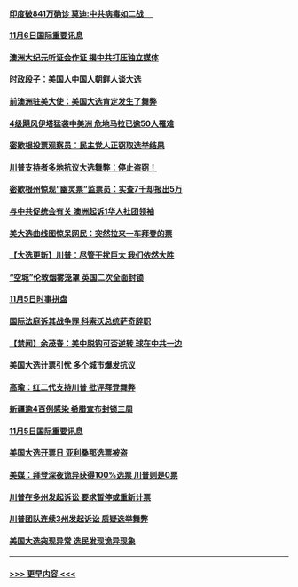 #### [印度破841万确诊 莫迪:中共病毒如二战  　](../pages/prog202/a102980750.md?t=11070151) 
#### [11月6日国际重要讯息](../pages/prog202/a102980583.md?t=11070151) 
#### [澳洲大纪元听证会作证 揭中共打压独立媒体](../pages/prog202/a102980509.md?t=11070151) 
#### [时政段子：美国人中国人朝鲜人谈大选](../pages/prog202/a102980510.md?t=11070151) 
#### [前澳洲驻美大使：美国大选肯定发生了舞弊](../pages/prog202/a102980492.md?t=11070151) 
#### [4级飓风伊塔猛袭中美洲 危地马拉已逾50人罹难](../pages/prog202/a102980382.md?t=11070151) 
#### [密歇根投票观察员：民主党人正窃取选举结果](../pages/prog202/a102980312.md?t=11070151) 
#### [川普支持者多地抗议大选舞弊：停止盗窃！](../pages/prog202/a102980292.md?t=11070151) 
#### [密歇根州惊现“幽灵票”监票员：实查7千却报出5万](../pages/prog202/a102980278.md?t=11070151) 
#### [与中共促统会有关 澳洲起诉1华人社团领袖](../pages/prog202/a102979677.md?t=11070151) 
#### [美大选曲线图惊呆网民：突然拉来一车拜登的票](../pages/prog202/a102980229.md?t=11070151) 
#### [【大选更新】川普：尽管干扰巨大 我们依然大胜](../pages/prog202/a102977799.md?t=11070151) 
#### [“空城”伦敦烟雾笼罩 英国二次全面封锁](../pages/prog202/a102980064.md?t=11070151) 
#### [11月5日时事拼盘](../pages/prog202/a102980038.md?t=11070151) 
#### [国际法庭诉其战争罪 科索沃总统萨奇辞职](../pages/prog202/a102980029.md?t=11070151) 
#### [【禁闻】余茂春：美中脱钩可否逆转 球在中共一边](../pages/prog202/a102980003.md?t=11070151) 
#### [美国大选计票引忧 多个城市爆发抗议](../pages/prog202/a102979891.md?t=11070151) 
#### [高瑜：红二代支持川普 批评拜登舞弊](../pages/prog202/a102979889.md?t=11070151) 
#### [新疆逾4百例感染 希腊宣布封锁三周](../pages/prog202/a102979895.md?t=11070151) 
#### [11月5日国际重要讯息](../pages/prog202/a102979704.md?t=11070151) 
#### [美国大选开票日 亚利桑那选票被盗](../pages/prog202/a102979625.md?t=11070151) 
#### [美媒：拜登深夜诡异获得100%选票 川普则是0票](../pages/prog202/a102979562.md?t=11070151) 
#### [川普在多州发起诉讼 要求暂停或重新计票](../pages/prog202/a102979483.md?t=11070151) 
#### [川普团队连续3州发起诉讼 质疑选举舞弊](../pages/prog202/a102979462.md?t=11070151) 
#### [美国大选突现异常 选民发现诡异现象](../pages/prog202/a102979422.md?t=11070151) 

----
#### [ >>> 更早内容 <<< ](../indexes/prog202-earlier.md)
